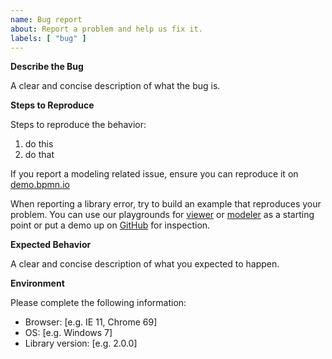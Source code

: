 ```yaml
---
name: Bug report
about: Report a problem and help us fix it.
labels: [ "bug" ]
---
```



__Describe the Bug__

A clear and concise description of what the bug is.


__Steps to Reproduce__

Steps to reproduce the behavior:

1. do this
2. do that

If you report a modeling related issue, ensure you can reproduce it on [demo.bpmn.io](https://demo.bpmn.io/dmn/new)

When reporting a library error, try to build an example that reproduces your problem. You can use our playgrounds for [viewer](https://jsfiddle.net/x2doq4vn/) or [modeler](https://jsfiddle.net/nrko5hyt/) as a starting point or put a demo up on [GitHub](https://github.com/) for inspection.


__Expected Behavior__

A clear and concise description of what you expected to happen.


__Environment__

Please complete the following information:

 - Browser: [e.g. IE 11, Chrome 69]
 - OS: [e.g. Windows 7]
 - Library version: [e.g. 2.0.0]
